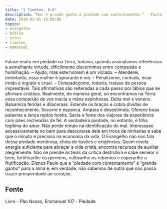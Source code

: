 ```yaml
---
title: "I Timóteo, 6:6"
description: “Mas é grande ganho a piedade com contentamento.” - Paulo 
date: 2019-02-01 19:00:00
topics: 
- evangelho
- biblia
- jesus
- timoteo
- emmanuel
---
```


Fala­se muito em piedade na Terra, todavia, quando assinalamos
referências a semelhante virtude, dificilmente discernimos entre compaixão e
humilhação.
– Ajudo, mas este homem é um viciado.
– Atenderei, entretanto, essa mulher é ignorante e má.
– Penalizo­me, contudo, esse irmão é ingrato e cruel.
– Compadeço­me, todavia, trata­se de pessoa imprestável.
Tais afirmativas são reiteradas a cada passo por lábios que se afirmam
cristãos.
Realmente, de maneira geral, só encontramos na Terra essa compaixão de
voz macia e mãos espinhosas.
Deita mel e veneno.
Balsamiza feridas e dilacera­as.
Estende os braços e cobra dívidas de reconhecimento.
Socorre e espanca.
Ampara e desestimula.
Oferece boas palavras e lança reptos hostis.
Sacia a fome dos viajores da experiência com pães recheados de fel.
A verdadeira piedade, no entanto, é filha legítima do amor.
Não perde tempo na identificação do mal.
Interessa­se excessivamente no bem para descurar­se dele em troca de
ninharias e sabe que o minuto é precioso na economia da vida.
O Evangelho não nos fala dessa piedade mentirosa, cheia de ilusões e
exigências. Quem revela energia suficiente para abraçar a vida cristã, encontra
recursos de auxiliar alegremente. Não se prende às teias da crítica destrutiva e sabe
semear o bem, fortificar­lhe os germens, cultivar­lhe os rebentos e esperar­lhe a
frutificação.
Diz­nos Paulo que a “piedade com contentamento” é “grande ganho” para a
alma e, em verdade, não sabemos de outra que nos possa trazer prosperidade ao
coração.




## Fonte
Livro - Pão Nosso, Emmanuel
107 - Piedade

